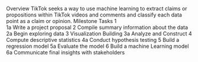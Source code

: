 Overview
TikTok seeks a way to use machine learning to extract claims or propositions within TikTok videos and comments and classify each data point as a claim or opinion.
Milestone	Tasks
1	
1a	Write a project proposal
2	Compile summary information about the data
2a	Begin exploring data
3	Visualization Building
3a	Analyze and Construct
4	Compute descriptive statistics
4a	Conduct hypothesis testing
5	Build a regression model
5a	Evaluate the model
6	Build a machine Learning model
6a	Communicate final insights with stakeholders
